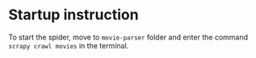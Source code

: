 # Startup instruction

To start the spider, move to `movie-parser` folder and 
enter the command `scrapy crawl movies` in the terminal.